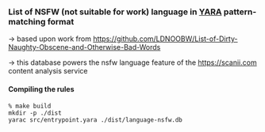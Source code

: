 ### List of NSFW (not suitable for work) language in [YARA](http://virustotal.github.io/yara/) pattern-matching format

→ based upon work from https://github.com/LDNOOBW/List-of-Dirty-Naughty-Obscene-and-Otherwise-Bad-Words

→ this database powers the nsfw language feature of the https://scanii.com content analysis service

#### Compiling the rules

```
% make build
mkdir -p ./dist
yarac src/entrypoint.yara ./dist/language-nsfw.db
```
